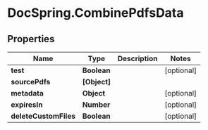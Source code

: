 # DocSpring.CombinePdfsData

## Properties
Name | Type | Description | Notes
------------ | ------------- | ------------- | -------------
**test** | **Boolean** |  | [optional] 
**sourcePdfs** | **[Object]** |  | 
**metadata** | **Object** |  | [optional] 
**expiresIn** | **Number** |  | [optional] 
**deleteCustomFiles** | **Boolean** |  | [optional] 


